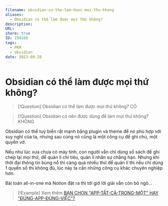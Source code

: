 ```yaml
---
filename: obsidian-co-the-lam-duoc-moi-thu-khong
aliases:
  - Obsidian có thể làm được mọi thứ không?
description: 
URL: 
share: true
ID: 159160
tags:
  - PKM
  - obsidian
date: 2023-09-28
---
```


# Obsidian có thể làm được mọi thứ không?

> [!Question] Obsidian có thể làm được mọi thứ không?
> CÓ

> [!Question] Obsidian có nên được dùng để làm mọi thứ không?
> KHÔNG

Obsidian có thể tuỳ biến rất mạnh bằng plugin và theme để nó phù hợp với suy nghĩ của ta, nhưng sau cùng nó cũng là một công cụ để ghi chú, một quyển vở.

Nếu như lúc xưa chưa có máy tính, con người vẫn chỉ dùng sổ sách để ghi chép lại mọi thứ, để quản lí chi tiêu, quản lí nhân sự chẳng hạn. Nhưng khi thời đại thông tin bùng nổ thì càng quá nhiều thứ để quản lí thì nếu chỉ dùng 1 quyển sổ thì không đủ, lúc này ta cần những công cụ khác chuyên nghiệp hơn.

Bài toán all-in-one mà Notion đặt ra thì tới giờ lời giải vẫn còn bỏ ngõ...

> [!Example] Xem thêm
> [BẠN CHỌN "APP-TẤT-CẢ-TRONG-MỘT" HAY "ĐÚNG-APP-ĐÚNG-VIỆC"?](./all-in-one-vs-right-tool-for-right-job.md)
